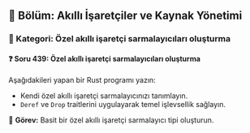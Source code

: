 ## 📘 Bölüm: Akıllı İşaretçiler ve Kaynak Yönetimi  
### 🔹 Kategori: Özel akıllı işaretçi sarmalayıcıları oluşturma  
#### ❓ Soru 439: Özel akıllı işaretçi sarmalayıcıları oluşturma

Aşağıdakileri yapan bir Rust programı yazın:

- Kendi özel akıllı işaretçi sarmalayıcınızı tanımlayın.
- `Deref` ve `Drop` traitlerini uygulayarak temel işlevsellik sağlayın.

🔧 **Görev:** Basit bir özel akıllı işaretçi sarmalayıcı tipi oluşturun.
